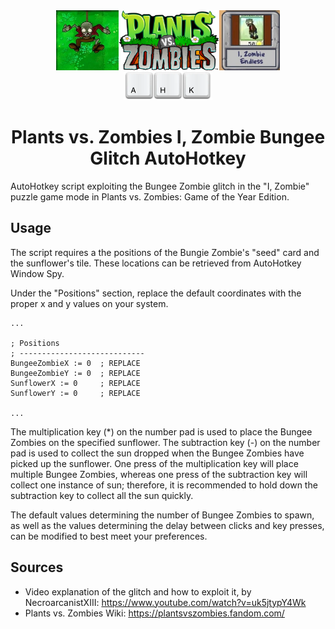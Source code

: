 <div width="fit-content" style="display: flex; justify-content: center" align="center">
  <img src="./assets/bungee-zombie.jpg" style="height: 10vw;" alt="Bungee Zombie"/>
  <img src="./assets/pvz.png" style="height: 10vw;" alt="Plants vs. Zombies"/>
  <img src="./assets/izombie-endless-icon.jpg" style="height: 10vw;" alt="I, Zombie Endless"/>
  <br />
</div>
<div align="center">
    <img src="./assets/ahk.png" style="height: 5vw;" alt="AutoHotkey"/>
    <h1>Plants vs. Zombies I, Zombie Bungee Glitch AutoHotkey</h1>
</div>

AutoHotkey script exploiting the Bungee Zombie glitch in the "I, Zombie" puzzle game mode in Plants vs. Zombies: Game of the Year Edition.

## Usage

The script requires a the positions of the Bungie Zombie's "seed" card and the sunflower's tile. These locations can be retrieved from AutoHotkey Window Spy.

Under the "Positions" section, replace the default coordinates with the proper x and y values on your system.
```
...

; Positions
; ---------------------------- 
BungeeZombieX := 0  ; REPLACE
BungeeZombieY := 0  ; REPLACE
SunflowerX := 0     ; REPLACE
SunflowerY := 0     ; REPLACE

...
```

The multiplication key (*) on the number pad is used to place the Bungee Zombies on the specified sunflower. The subtraction key (-) on the number pad is used to collect the sun dropped when the Bungee Zombies have picked up the sunflower. One press of the multiplication key will place multiple Bungee Zombies, whereas one press of the subtraction key will collect one instance of sun; therefore, it is recommended to hold down the subtraction key to collect all the sun quickly.

The default values determining the number of Bungee Zombies to spawn, as well as the values determining the delay between clicks and key presses, can be modified to best meet your preferences.

## Sources

- Video explanation of the glitch and how to exploit it, by NecroarcanistXIII: https://www.youtube.com/watch?v=uk5jtypY4Wk
- Plants vs. Zombies Wiki: https://plantsvszombies.fandom.com/